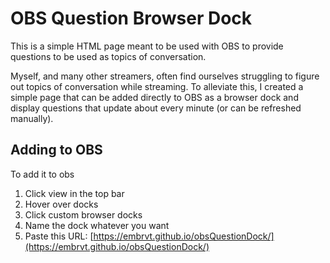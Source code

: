 # OBS Question Browser Dock

This is a simple HTML page meant to be used with OBS to provide questions to be used as topics of conversation.

Myself, and many other streamers, often find ourselves struggling to figure out topics of conversation while streaming. To alleviate this, I created a simple page that can be added directly to OBS as a browser dock and display questions that update about every minute (or can be refreshed manually).

## Adding to OBS

To add it to obs

1. Click view in the top bar
2. Hover over docks
3. Click custom browser docks
4. Name the dock whatever you want
5. Paste this URL: [https://embrvt.github.io/obsQuestionDock/](https://embrvt.github.io/obsQuestionDock/)

